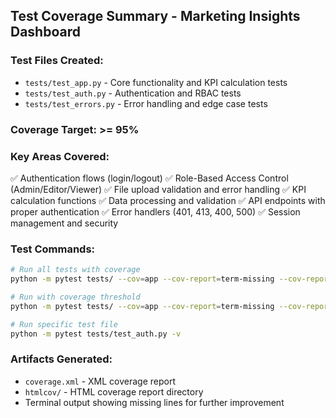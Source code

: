 ## Test Coverage Summary - Marketing Insights Dashboard

### Test Files Created:
- `tests/test_app.py` - Core functionality and KPI calculation tests
- `tests/test_auth.py` - Authentication and RBAC tests  
- `tests/test_errors.py` - Error handling and edge case tests

### Coverage Target: >= 95%

### Key Areas Covered:
✅ Authentication flows (login/logout)
✅ Role-Based Access Control (Admin/Editor/Viewer)
✅ File upload validation and error handling
✅ KPI calculation functions
✅ Data processing and validation
✅ API endpoints with proper authentication
✅ Error handlers (401, 413, 400, 500)
✅ Session management and security

### Test Commands:
```bash
# Run all tests with coverage
python -m pytest tests/ --cov=app --cov-report=term-missing --cov-report=xml -v

# Run with coverage threshold
python -m pytest tests/ --cov=app --cov-report=term-missing --cov-report=xml --cov-fail-under=95

# Run specific test file  
python -m pytest tests/test_auth.py -v
```

### Artifacts Generated:
- `coverage.xml` - XML coverage report
- `htmlcov/` - HTML coverage report directory
- Terminal output showing missing lines for further improvement
